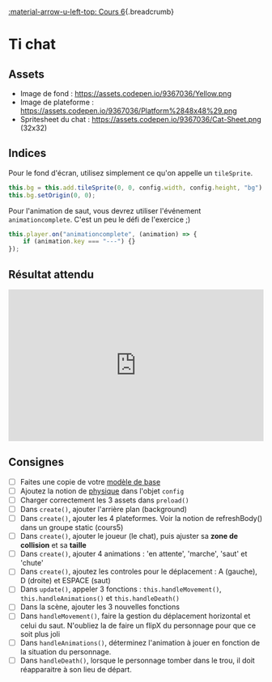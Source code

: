 [:material-arrow-u-left-top: Cours 6](../cours06.md){.breadcrumb}

# Ti chat

## Assets

* Image de fond : <https://assets.codepen.io/9367036/Yellow.png>
* Image de plateforme : <https://assets.codepen.io/9367036/Platform%2848x48%29.png>
* Spritesheet du chat : <https://assets.codepen.io/9367036/Cat-Sheet.png> (32x32)

## Indices

Pour le fond d'écran, utilisez simplement ce qu'on appelle un `tileSprite`.

```js title="Exemple"
this.bg = this.add.tileSprite(0, 0, config.width, config.height, "bg");
this.bg.setOrigin(0, 0);
```

Pour l'animation de saut, vous devrez utiliser l'événement `animationcomplete`. C'est un peu le défi de l'exercice ;)

```js
this.player.on("animationcomplete", (animation) => {
    if (animation.key === "---") {}
});
```

## Résultat attendu

<iframe class="aspect-2-1" height="300" style="width: 100%;" scrolling="no" title="Phaser - Exercice - Animation sprite (PUBLIC)" src="https://codepen.io/tim-momo/embed/NWQxKzw/b34c190465bc4beb37eb83aacb64e1b2?default-tab=result&theme-id=50173" frameborder="no" loading="lazy" allowtransparency="true" allowfullscreen="true"></iframe>

## Consignes

* [ ] Faites une copie de votre [modèle de base](../phaser/phaser-intro.md)
* [ ] Ajoutez la notion de [physique](../cours04.md#deplacement-par-physique) dans l'objet `config`
* [ ] Charger correctement les 3 assets dans `preload()`
* [ ] Dans `create()`, ajouter l'arrière plan (background)
* [ ] Dans `create()`, ajouter les 4 plateformes. Voir la notion de refreshBody() dans un groupe static (cours5)
* [ ] Dans `create()`, ajouter le joueur (le chat), puis ajuster sa **zone de collision** et sa **taille**
* [ ] Dans `create()`, ajouter 4 animations : 'en attente', 'marche', 'saut' et 'chute'
* [ ] Dans `create()`, ajoutez les controles pour le déplacement : A (gauche), D (droite) et ESPACE (saut)
* [ ] Dans `update()`, appeler 3 fonctions : `this.handleMovement()`, `this.handleAnimations()` et `this.handleDeath()`
* [ ] Dans la scène, ajouter les 3 nouvelles fonctions
* [ ] Dans `handleMovement()`, faire la gestion du déplacement horizontal et celui du saut. N'oubliez la de faire un flipX du personnage pour que ce soit plus joli
* [ ] Dans `handleAnimations()`, déterminez l'animation à jouer en fonction de la situation du personnage.
* [ ] Dans `handleDeath()`, lorsque le personnage tomber dans le trou, il doit réapparaitre à son lieu de départ.
